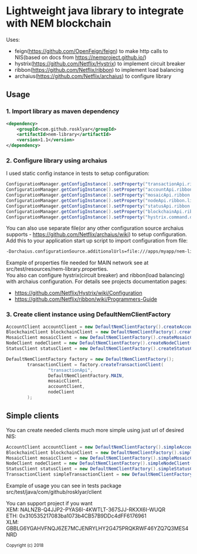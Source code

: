 # Lightweight java library to integrate with NEM blockchain

Uses:
- feign(https://github.com/OpenFeign/feign) to make http calls to NIS(based on docs from https://nemproject.github.io/)
- hystrix(https://github.com/Netflix/Hystrix) to implement circuit breaker
- ribbon(https://github.com/Netflix/ribbon) to implement load balancing
- archaius(https://github.com/Netflix/archaius) to configure library

<h2>Usage</h2>
<h3>1. Import library as maven dependency</h3>

```xml
<dependency>
    <groupId>com.github.rosklyar</groupId>
    <artifactId>nem-library</artifactId>
    <version>1.1</version>
</dependency>
```

<h3>2. Configure library using archaius</h3>
I used static config instance in tests to setup configuration:

```java
ConfigurationManager.getConfigInstance().setProperty("transactionApi.ribbon.listOfServers", "153.122.112.137:7890");
ConfigurationManager.getConfigInstance().setProperty("accountApi.ribbon.listOfServers", "153.122.112.137:7890");
ConfigurationManager.getConfigInstance().setProperty("mosaicApi.ribbon.listOfServers", "153.122.112.137:7890");
ConfigurationManager.getConfigInstance().setProperty("nodeApi.ribbon.listOfServers", "153.122.112.137:7890");
ConfigurationManager.getConfigInstance().setProperty("statusApi.ribbon.listOfServers", "153.122.112.137:7890");
ConfigurationManager.getConfigInstance().setProperty("blockchainApi.ribbon.listOfServers", "153.122.112.137:7890");
ConfigurationManager.getConfigInstance().setProperty("hystrix.command.default.execution.isolation.thread.timeoutInMilliseconds", 20000);
```
You can also use separate file(or any other configuration source archaius supports - https://github.com/Netflix/archaius/wiki) to setup configuration. Add this to your application start up script to import configuration from file:

```bash
-Darchaius.configurationSource.additionalUrls=file:///apps/myapp/nem-library.properties
```
Example of properties file needed for MAIN network see at src/test/resources/nem-library.properties.<br>
You also can configure hystrix(circuit breaker) and ribbon(load balancing) with archaius configuration. For details see projects documentation pages:<br>
- https://github.com/Netflix/Hystrix/wiki/Configuration
- https://github.com/Netflix/ribbon/wiki/Programmers-Guide

<h3>3. Create client instance using DefaultNemClientFactory</h3>

```java
AccountClient accountClient = new DefaultNemClientFactory().createAccountClient("accountApi");
BlockchainClient blockchainClient = new DefaultNemClientFactory().createBlockchainClient("blockchainApi");
MosaicClient mosaicClient = new DefaultNemClientFactory().createMosaicClient("mosaicApi");
NodeClient nodeClient = new DefaultNemClientFactory().createNodeClient("nodeApi");
StatusClient statusClient = new DefaultNemClientFactory().createStatusClient("statusApi");
```

```java
DefaultNemClientFactory factory = new DefaultNemClientFactory();
        transactionClient = factory.createTransactionClient(
                "transactionApi",
                DefaultNemClientFactory.MAIN,
                mosaicClient,
                accountClient,
                nodeClient
        );
```

<h2>Simple clients</h2>

You can create needed clients much more simple using just url of desired NIS:

```java
AccountClient accountClient = new DefaultNemClientFactory().simpleAccountClient("http://153.122.112.137:7890");
BlockchainClient blockchainClient = new DefaultNemClientFactory().simpleBlockchainClient("http://153.122.112.137:7890");
MosaicClient mosaicClient = new DefaultNemClientFactory().simpleMosaicClient("http://153.122.112.137:7890");
NodeClient nodeClient = new DefaultNemClientFactory().simpleNodeClient("http://153.122.112.137:7890");
StatusClient statusClient = new DefaultNemClientFactory().simpleStatusClient("http://153.122.112.137:7890");
TransactionClient simpleTransactionClient = new DefaultNemClientFactory().simpleTransactionClient("http://153.122.112.137:7890", DefaultNemClientFactory.MAIN);
```

Example of usage you can see in tests package src/test/java/com/github/rosklyar/client

You can support project if you want <br/>
XEM: NALNZB-Q4JJP2-PYAS6I-4KWTLT-367SJJ-RKXX6I-WUQR <br/>
ETH: 0x310535217083ba1073b4CB57B9DDc4dFF6176961 <br/>
XLM: GBBLG6YGAHVFNQJ6ZE7MCJENRYLHY2G475PRQKRWF46YZQ7Q3MES4NRD

<sub>Copyright (c) 2018</sub>
